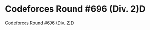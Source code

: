 # Codeforces Round #696 (Div. 2)D
[Codeforces Round #696 (Div. 2)D](https://aiwithcloud.com/2022/09/15/codeforces_round_696_div-_2d/)